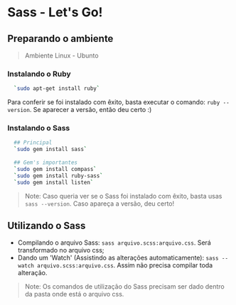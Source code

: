 # Sass - Let's Go! 

## Preparando o ambiente
> Ambiente Linux - Ubunto
### Instalando o Ruby 
```sh
  `sudo apt-get install ruby`
```
Para conferir se foi instalado com êxito, basta executar o comando: `ruby --version`. Se aparecer a versão, então deu certo :)

### Instalando o Sass
```sh
  ## Principal
  `sudo gem install sass`
  
  ## Gem's importantes
  `sudo gem install compass`
  `sudo gem install ruby-sass`
  `sudo gem install listen`
```
> Note: Caso queria ver se o Sass foi instalado com êxito, basta usas `sass --version`. Caso apareça a versão, deu certo!

## Utilizando o Sass
- Compilando o arquivo Sass: `sass arquivo.scss:arquivo.css`. Será transformado no arquivo css;
- Dando um 'Watch' (Assistindo as alterações automaticamente): `sass --watch arquivo.scss:arquivo.css`. Assim não precisa compilar toda alteração.

> Note: Os comandos de utilização do Sass precisam ser dado dentro da pasta onde está o arquivo css.
